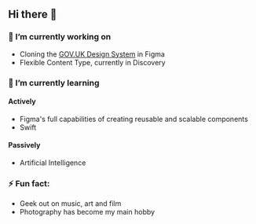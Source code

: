 ## Hi there 👋

<!--
**nnagewad/nnagewad** is a ✨ _special_ ✨ repository because its `README.md` (this file) appears on your GitHub profile.

Here are some ideas to get you started:

- 🔭 I’m currently working on ...
- 🌱 I’m currently learning ...
- 👯 I’m looking to collaborate on ...
- 🤔 I’m looking for help with ...
- 💬 Ask me about ...
- 📫 How to reach me: ...
- 😄 Pronouns: ...
- ⚡ Fun fact: ...
-->

### 🔭 I’m currently working on
- Cloning the [GOV.UK Design System](https://design-system.service.gov.uk/) in Figma
- Flexible Content Type, currently in Discovery

### 🌱 I’m currently learning
#### Actively
- Figma's full capabilities of creating reusable and scalable components
- Swift
#### Passively
- Artificial Intelligence

<!--
### 👯 I’m looking to collaborate on
- AI project

### 🤔 I’m looking for help with
- Developing an iOS app that involves Geofencing

### 💬 Ask me about
- How to make sense of Figma and porting over your Design System
- How to integrate your Medium posts onto your website
- The meaning of life
-->

### ⚡ Fun fact:
- Geek out on music, art and film
- Photography has become my main hobby
